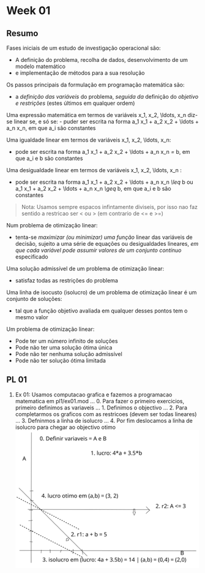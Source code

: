 # Week 01

## Resumo 

Fases iniciais de um estudo de investigação operacional são:
 - A definição do problema, recolha de dados, desenvolvimento de um modelo matemático
 - e implementação de métodos para a sua resolução
  
Os passos principais da formulação em programação matemática são: 
 - a *definição das variáveis* do problema, *seguida da* definição do *objetivo e restrições* (estes últimos em qualquer ordem)
   
Uma expressão matemática em termos de variáveis x_1, x_2, \ldots, x_n diz-se linear se, e só se: - puder ser escrita na forma a_1 x_1 + a_2 x_2 + \ldots + a_n x_n, em que a_i são constantes
  
Uma igualdade linear em termos de variáveis x_1, x_2, \ldots, x_n:
 - pode ser escrita na forma a_1 x_1 + a_2 x_2 + \ldots + a_n x_n *=* b, em que a_i e b são constantes
  
Uma desigualdade linear em termos de variáveis x_1, x_2, \ldots, x_n :
 - pode ser escrita na forma a_1 x_1 + a_2 x_2 + \ldots + a_n x_n *\leq* b ou a_1 x_1 + a_2 x_2 + \ldots + a_n x_n *\geq* b, em que a_i e b são constantes
> Nota: Usamos sempre espacos infintamente diviseis, por isso nao faz sentido a restricao ser < ou > (em contrario de <= e >=)
  
Num problema de otimização linear: 
 - tenta-se *maximizar (ou minimizar) uma função* linear das variáveis de decisão, sujeito a uma série de equações ou desigualdades lineares, *em que cada variável pode assumir valores de um conjunto contínuo* especificado
  
Uma solução admissível de um problema de otimização linear:
 - satisfaz todas as restrições do problema
  
Uma linha de isocusto (isolucro) de um problema de otimização linear é um conjunto de soluções:
 - tal que a função objetivo avaliada em qualquer desses pontos tem o mesmo valor
   
Um problema de otimização linear:
 - Pode ter um número infinito de soluções
 - Pode não ter uma solução ótima única
 - Pode não ter nenhuma solução admissível
 - Pode não ter solução ótima limitada


## PL 01

1. Ex 01: Usamos computacao grafica e fazemos a programacao matematica em pl1/ex01.mod
... 0. Para fazer o primeiro exercicios, primeiro definimos as variaveis
... 1. Definimos o objectivo 
... 2. Para completarmos os graficos com as restricoes (devem ser todas lineares)
... 3. Defninmos a linha de isolucro 
... 4. Por fim deslocamos a linha de isolucro para chegar ao objectivo otimo
![ex01](images/ex01.svg)

